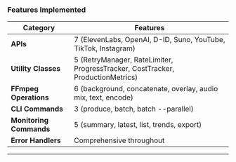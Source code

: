 ### Features Implemented

| Category | Features |
|----------|----------|
| **APIs** | 7 (ElevenLabs, OpenAI, D-ID, Suno, YouTube, TikTok, Instagram) |
| **Utility Classes** | 5 (RetryManager, RateLimiter, ProgressTracker, CostTracker, ProductionMetrics) |
| **FFmpeg Operations** | 6 (background, concatenate, overlay, audio mix, text, encode) |
| **CLI Commands** | 3 (produce, batch, batch --parallel) |
| **Monitoring Commands** | 5 (summary, latest, list, trends, export) |
| **Error Handlers** | Comprehensive throughout |

---
